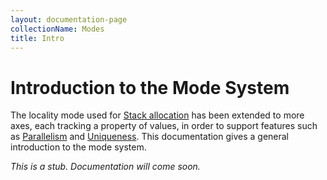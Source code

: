 ```yaml
---
layout: documentation-page
collectionName: Modes
title: Intro
---
```


# Introduction to the Mode System

The locality mode used for [Stack allocation](../_01-stack-allocation/intro) has been
extended to more axes, each tracking a property of values, in order to support
features such as [Parallelism](../_03-parallelism/intro) and
[Uniqueness](../_06-uniqueness/intro). This documentation gives a general
introduction to the mode system.

*This is a stub. Documentation will come soon.*
